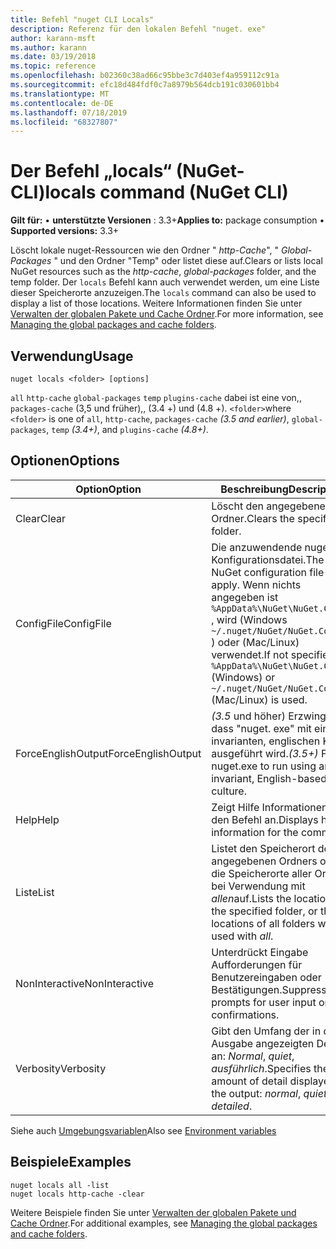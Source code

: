 ```yaml
---
title: Befehl "nuget CLI Locals"
description: Referenz für den lokalen Befehl "nuget. exe"
author: karann-msft
ms.author: karann
ms.date: 03/19/2018
ms.topic: reference
ms.openlocfilehash: b02360c38ad66c95bbe3c7d403ef4a959112c91a
ms.sourcegitcommit: efc18d484fdf0c7a8979b564dcb191c030601bb4
ms.translationtype: MT
ms.contentlocale: de-DE
ms.lasthandoff: 07/18/2019
ms.locfileid: "68327807"
---
```

# <a name="locals-command-nuget-cli"></a><span data-ttu-id="dbf80-103">Der Befehl „locals“ (NuGet-CLI)</span><span class="sxs-lookup"><span data-stu-id="dbf80-103">locals command (NuGet CLI)</span></span>

<span data-ttu-id="dbf80-104">**Gilt für:** &bullet; **unterstützte Versionen** : 3.3+</span><span class="sxs-lookup"><span data-stu-id="dbf80-104">**Applies to:** package consumption &bullet; **Supported versions:** 3.3+</span></span>

<span data-ttu-id="dbf80-105">Löscht lokale nuget-Ressourcen wie den Ordner " *http-Cache*", " *Global-Packages* " und den Ordner "Temp" oder listet diese auf.</span><span class="sxs-lookup"><span data-stu-id="dbf80-105">Clears or lists local NuGet resources such as the *http-cache*, *global-packages* folder, and the temp folder.</span></span> <span data-ttu-id="dbf80-106">Der `locals` Befehl kann auch verwendet werden, um eine Liste dieser Speicherorte anzuzeigen.</span><span class="sxs-lookup"><span data-stu-id="dbf80-106">The `locals` command can also be used to display a list of those locations.</span></span> <span data-ttu-id="dbf80-107">Weitere Informationen finden Sie unter [Verwalten der globalen Pakete und Cache Ordner](../../consume-packages/managing-the-global-packages-and-cache-folders.md).</span><span class="sxs-lookup"><span data-stu-id="dbf80-107">For more information, see [Managing the global packages and cache folders](../../consume-packages/managing-the-global-packages-and-cache-folders.md).</span></span>

## <a name="usage"></a><span data-ttu-id="dbf80-108">Verwendung</span><span class="sxs-lookup"><span data-stu-id="dbf80-108">Usage</span></span>

```cli
nuget locals <folder> [options]
```

<span data-ttu-id="dbf80-109">`all` `http-cache` `global-packages` `temp` `plugins-cache`   dabei ist eine von,, `packages-cache` (3,5 und früher),, (3.4 +) und (4.8 +). `<folder>`</span><span class="sxs-lookup"><span data-stu-id="dbf80-109">where `<folder>` is one of `all`, `http-cache`, `packages-cache` *(3.5 and earlier)*, `global-packages`, `temp` *(3.4+)*, and `plugins-cache` *(4.8+)*.</span></span>

## <a name="options"></a><span data-ttu-id="dbf80-110">Optionen</span><span class="sxs-lookup"><span data-stu-id="dbf80-110">Options</span></span>

| <span data-ttu-id="dbf80-111">Option</span><span class="sxs-lookup"><span data-stu-id="dbf80-111">Option</span></span> | <span data-ttu-id="dbf80-112">Beschreibung</span><span class="sxs-lookup"><span data-stu-id="dbf80-112">Description</span></span> |
| --- | --- |
| <span data-ttu-id="dbf80-113">Clear</span><span class="sxs-lookup"><span data-stu-id="dbf80-113">Clear</span></span> | <span data-ttu-id="dbf80-114">Löscht den angegebenen Ordner.</span><span class="sxs-lookup"><span data-stu-id="dbf80-114">Clears the specified folder.</span></span> |
| <span data-ttu-id="dbf80-115">ConfigFile</span><span class="sxs-lookup"><span data-stu-id="dbf80-115">ConfigFile</span></span> | <span data-ttu-id="dbf80-116">Die anzuwendende nuget-Konfigurationsdatei.</span><span class="sxs-lookup"><span data-stu-id="dbf80-116">The NuGet configuration file to apply.</span></span> <span data-ttu-id="dbf80-117">Wenn nichts angegeben ist `%AppData%\NuGet\NuGet.Config` , wird (Windows `~/.nuget/NuGet/NuGet.Config` ) oder (Mac/Linux) verwendet.</span><span class="sxs-lookup"><span data-stu-id="dbf80-117">If not specified, `%AppData%\NuGet\NuGet.Config` (Windows) or `~/.nuget/NuGet/NuGet.Config` (Mac/Linux) is used.</span></span>|
| <span data-ttu-id="dbf80-118">ForceEnglishOutput</span><span class="sxs-lookup"><span data-stu-id="dbf80-118">ForceEnglishOutput</span></span> | <span data-ttu-id="dbf80-119">*(3.5* und höher) Erzwingt, dass "nuget. exe" mit einer invarianten, englischen Kultur ausgeführt wird.</span><span class="sxs-lookup"><span data-stu-id="dbf80-119">*(3.5+)* Forces nuget.exe to run using an invariant, English-based culture.</span></span> |
| <span data-ttu-id="dbf80-120">Help</span><span class="sxs-lookup"><span data-stu-id="dbf80-120">Help</span></span> | <span data-ttu-id="dbf80-121">Zeigt Hilfe Informationen für den Befehl an.</span><span class="sxs-lookup"><span data-stu-id="dbf80-121">Displays help information for the command.</span></span> |
| <span data-ttu-id="dbf80-122">Liste</span><span class="sxs-lookup"><span data-stu-id="dbf80-122">List</span></span> | <span data-ttu-id="dbf80-123">Listet den Speicherort des angegebenen Ordners oder die Speicherorte aller Ordner bei Verwendung mit *allen*auf.</span><span class="sxs-lookup"><span data-stu-id="dbf80-123">Lists the location of the specified folder, or the locations of all folders when used with *all*.</span></span> |
| <span data-ttu-id="dbf80-124">NonInteractive</span><span class="sxs-lookup"><span data-stu-id="dbf80-124">NonInteractive</span></span> | <span data-ttu-id="dbf80-125">Unterdrückt Eingabe Aufforderungen für Benutzereingaben oder Bestätigungen.</span><span class="sxs-lookup"><span data-stu-id="dbf80-125">Suppresses prompts for user input or confirmations.</span></span> |
| <span data-ttu-id="dbf80-126">Verbosity</span><span class="sxs-lookup"><span data-stu-id="dbf80-126">Verbosity</span></span> | <span data-ttu-id="dbf80-127">Gibt den Umfang der in der Ausgabe angezeigten Details an: *Normal*, *quiet*, *ausführlich*.</span><span class="sxs-lookup"><span data-stu-id="dbf80-127">Specifies the amount of detail displayed in the output: *normal*, *quiet*, *detailed*.</span></span> |

<span data-ttu-id="dbf80-128">Siehe auch [Umgebungsvariablen](cli-ref-environment-variables.md)</span><span class="sxs-lookup"><span data-stu-id="dbf80-128">Also see [Environment variables](cli-ref-environment-variables.md)</span></span>

## <a name="examples"></a><span data-ttu-id="dbf80-129">Beispiele</span><span class="sxs-lookup"><span data-stu-id="dbf80-129">Examples</span></span>

```cli
nuget locals all -list
nuget locals http-cache -clear
```

<span data-ttu-id="dbf80-130">Weitere Beispiele finden Sie unter [Verwalten der globalen Pakete und Cache Ordner](../../consume-packages/managing-the-global-packages-and-cache-folders.md).</span><span class="sxs-lookup"><span data-stu-id="dbf80-130">For additional examples, see [Managing the global packages and cache folders](../../consume-packages/managing-the-global-packages-and-cache-folders.md).</span></span>
